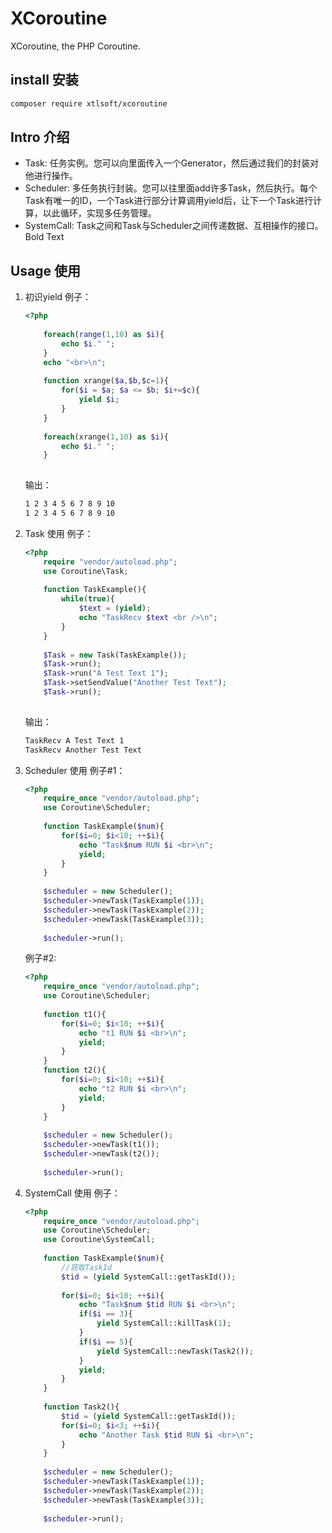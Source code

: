 # XCoroutine
XCoroutine, the PHP Coroutine.
## install 安装
```sh
composer require xtlsoft/xcoroutine
```
## Intro 介绍
- Task: 任务实例。您可以向里面传入一个Generator，然后通过我们的封装对他进行操作。
- Scheduler: 多任务执行封装。您可以往里面add许多Task，然后执行。每个Task有唯一的ID，一个Task进行部分计算调用yield后，让下一个Task进行计算，以此循环，实现多任务管理。
- SystemCall: Task之间和Task与Scheduler之间传递数据、互相操作的接口。
Bold Text
## Usage 使用
1. 初识yield
    例子：
    ```php
    <?php
        
        foreach(range(1,10) as $i){
            echo $i." ";
        }
        echo "<br>\n";
        
        function xrange($a,$b,$c=1){
            for($i = $a; $a <= $b; $i+=$c){
                yield $i;
            }
        }
        
        foreach(xrange(1,10) as $i){
            echo $i." ";
        }
        
    ```
    输出：
    ```html
    1 2 3 4 5 6 7 8 9 10
    1 2 3 4 5 6 7 8 9 10
    ```
2. Task 使用
    例子：
    ```php
    <?php
        require "vendor/autoload.php";
        use Coroutine\Task;
        
        function TaskExample(){
            while(true){
                $text = (yield);
                echo "TaskRecv $text <br />\n";
            }
        }
        
        $Task = new Task(TaskExample());
        $Task->run();
        $Task->run("A Test Text 1");
        $Task->setSendValue("Another Test Text");
        $Task->run();
        
    ```
    输出：
    ```html
    TaskRecv A Test Text 1 
    TaskRecv Another Test Text 
    ```
3. Scheduler 使用
    例子#1：
    ```php
    <?php
        require_once "vendor/autoload.php";
        use Coroutine\Scheduler;
        
        function TaskExample($num){
            for($i=0; $i<10; ++$i){
                echo "Task$num RUN $i <br>\n";
                yield;
            }
        }
        
        $scheduler = new Scheduler();
        $scheduler->newTask(TaskExample(1));
        $scheduler->newTask(TaskExample(2));
        $scheduler->newTask(TaskExample(3));
        
        $scheduler->run();
    ```
    例子#2:
    ```php
    <?php
        require_once "vendor/autoload.php";
        use Coroutine\Scheduler;
        
        function t1(){
            for($i=0; $i<10; ++$i){
                echo "t1 RUN $i <br>\n";
                yield;
            }
        }
        function t2(){
            for($i=0; $i<10; ++$i){
                echo "t2 RUN $i <br>\n";
                yield;
            }
        }
        
        $scheduler = new Scheduler();
        $scheduler->newTask(t1());
        $scheduler->newTask(t2());
        
        $scheduler->run();
    ```
4. SystemCall 使用
    例子：
    ```php
    <?php
        require_once "vendor/autoload.php";
        use Coroutine\Scheduler;
        use Coroutine\SystemCall;
        
        function TaskExample($num){
            //获取TaskId
            $tid = (yield SystemCall::getTaskId());
            
            for($i=0; $i<10; ++$i){
                echo "Task$num $tid RUN $i <br>\n";
                if($i == 3){
                    yield SystemCall::killTask(1);
                }
                if($i == 5){
                    yield SystemCall::newTask(Task2());
                }
                yield;
            }
        }
        
        function Task2(){
            $tid = (yield SystemCall::getTaskId());
            for($i=0; $i<3; ++$i){
                echo "Another Task $tid RUN $i <br>\n";
            }
        }
        
        $scheduler = new Scheduler();
        $scheduler->newTask(TaskExample(1));
        $scheduler->newTask(TaskExample(2));
        $scheduler->newTask(TaskExample(3));
        
        $scheduler->run();
    ```